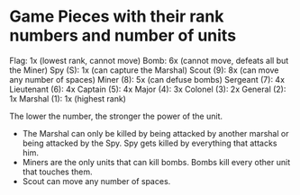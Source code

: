 # Game Pieces with their rank numbers and number of units

Flag: 1x (lowest rank, cannot move)
Bomb: 6x (cannot move, defeats all but the Miner)
Spy (S): 1x (can capture the Marshal)
Scout (9): 8x (can move any number of spaces)
Miner (8): 5x (can defuse bombs)
Sergeant (7): 4x
Lieutenant (6): 4x
Captain (5): 4x
Major (4): 3x
Colonel (3): 2x
General (2): 1x
Marshal (1): 1x (highest rank)

The lower the number, the stronger the power of the unit. 
- The Marshal can only be killed by being attacked by another marshal or being attacked by the Spy. Spy gets killed by everything that attacks him.
- Miners are the only units that can kill bombs. Bombs kill every other unit that touches them.
- Scout can move any number of spaces.